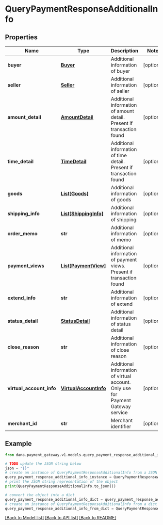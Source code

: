 # QueryPaymentResponseAdditionalInfo


## Properties

Name | Type | Description | Notes
------------ | ------------- | ------------- | -------------
**buyer** | [**Buyer**](Buyer.md) | Additional information of buyer | [optional] 
**seller** | [**Seller**](Seller.md) | Additional information of seller | [optional] 
**amount_detail** | [**AmountDetail**](AmountDetail.md) | Additional information of amount detail. Present if transaction found | [optional] 
**time_detail** | [**TimeDetail**](TimeDetail.md) | Additional information of time detail. Present if transaction found | [optional] 
**goods** | [**List[Goods]**](Goods.md) | Additional information of goods | [optional] 
**shipping_info** | [**List[ShippingInfo]**](ShippingInfo.md) | Additional information of shipping | [optional] 
**order_memo** | **str** | Additional information of memo | [optional] 
**payment_views** | [**List[PaymentView]**](PaymentView.md) | Additional information of payment views. Present if transaction found | [optional] 
**extend_info** | **str** | Additional information of extend | [optional] 
**status_detail** | [**StatusDetail**](StatusDetail.md) | Additional information of status detail | [optional] 
**close_reason** | **str** | Additional information of close reason | [optional] 
**virtual_account_info** | [**VirtualAccountInfo**](VirtualAccountInfo.md) | Additional information of virtual account. Only use for Payment Gateway service | [optional] 
**merchant_id** | **str** | Merchant identifier | [optional] 

## Example

```python
from dana.payment_gateway.v1.models.query_payment_response_additional_info import QueryPaymentResponseAdditionalInfo

# TODO update the JSON string below
json = "{}"
# create an instance of QueryPaymentResponseAdditionalInfo from a JSON string
query_payment_response_additional_info_instance = QueryPaymentResponseAdditionalInfo.from_json(json)
# print the JSON string representation of the object
print(QueryPaymentResponseAdditionalInfo.to_json())

# convert the object into a dict
query_payment_response_additional_info_dict = query_payment_response_additional_info_instance.to_dict()
# create an instance of QueryPaymentResponseAdditionalInfo from a dict
query_payment_response_additional_info_from_dict = QueryPaymentResponseAdditionalInfo.from_dict(query_payment_response_additional_info_dict)
```
[[Back to Model list]](../README.md#documentation-for-models) [[Back to API list]](../README.md#documentation-for-api-endpoints) [[Back to README]](../README.md)


